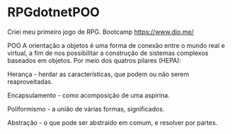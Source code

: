 # RPGdotnetPOO

Criei meu primeiro jogo de RPG.
Bootcamp https://www.dio.me/

POO
A orientação a objetos é uma forma de conexão entre o mundo real e virtual, a fim de nos possibilitar a construção de sistemas complexos baseados em objetos. Por meio dos quatros pilares (HEPA):

Herança - herdar as características, que podem ou não serem reaproveitadas. 

Encapsulamento - como acomposição de uma aspirina.

Poliformismo - a união de várias formas, significados.

Abstração - o que pode ser abstraído em comum, e resolver por partes.
